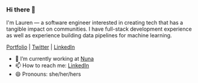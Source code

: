 ### Hi there 👋 

I'm Lauren — a software engineer interested in creating tech that has a tangible impact on communities. I have full-stack development experience as well as experience building data pipelines for machine learning.

[Portfolio](https://www.laurenejohnston.com/) | [Twitter](https://twitter.com/laur_johnston) | [LinkedIn](https://www.linkedin.com/in/laurenjohnston9/)

- 🔭 I’m currently working at [Nuna](https://www.nuna.com/)
- 📫 How to reach me: [LinkedIn](https://www.linkedin.com/in/laurenjohnston9/)
- 😄 Pronouns: she/her/hers
